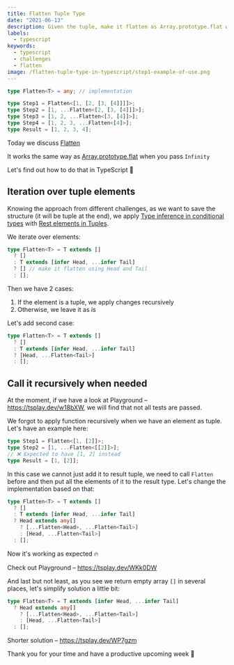 ```yaml
---
title: Flatten Tuple Type
date: "2021-06-13"
description: Given the tuple, make it flatten as Array.prototype.flat when pass Infinity
labels:
  - typescript
keywords:
  - typescript
  - challenges
  - flatten
image: /flatten-tuple-type-in-typescript/step1-example-of-use.png
---
```


```typescript title=Example of Flatten use
type Flatten<T> = any; // implementation

type Step1 = Flatten<[1, [2, [3, [4]]]]>;
type Step2 = [1, ...Flatten<[2, [3, [4]]]>];
type Step3 = [1, 2, ...Flatten<[3, [4]]>];
type Step4 = [1, 2, 3, ...Flatten<[4]>];
type Result = [1, 2, 3, 4];
```

Today we discuss [Flatten](https://github.com/type-challenges/type-challenges/blob/master/questions/459-medium-flatten/README.md)

It works the same way as [Array.prototype.flat](https://developer.mozilla.org/en-US/docs/Web/JavaScript/Reference/Global_Objects/Array/flat/) when you pass `Infinity`

Let's find out how to do that in TypeScript 💪

## Iteration over tuple elements

Knowing the approach from different challenges, as we want to save the structure (it will be tuple at the end), we apply [Type inference in conditional types](https://www.typescriptlang.org/docs/handbook/release-notes/typescript-2-8.html#type-inference-in-conditional-types) with [Rest elements in Tuples](https://devblogs.microsoft.com/typescript/announcing-typescript-4-2/#non-trailing-rests).

We iterate over elements:

```typescript title=Iterate over tuple elements
type Flatten<T> = T extends []
  ? []
  : T extends [infer Head, ...infer Tail]
  ? [] // make it flatten using Head and Tail
  : [];
```

Then we have 2 cases:

1. If the element is a tuple, we apply changes recursively
2. Otherwise, we leave it as is

Let's add second case:

```typescript title=Put element to the result tuple type
type Flatten<T> = T extends []
  ? []
  : T extends [infer Head, ...infer Tail]
  ? [Head, ...Flatten<Tail>]
  : [];
```

## Call it recursively when needed

At the moment, if we have a look at Playground – https://tsplay.dev/w18bXW, we will find that not all tests are passed.

We forgot to apply function recursively when we have an element as tuple. Let's have an example here:

```typescript title=Example where Flatten isn't working
type Step1 = Flatten<[1, [2]]>;
type Step2 = [1, ...Flatten<[[2]]>];
// ❌ Expected to have [1, 2] instead
type Result = [1, [2]];
```

In this case we cannot just add it to result tuple, we need to call `Flatten` before and then put all the elements of it to the result type. Let's change the implementation based on that:

```typescript title=Solution
type Flatten<T> = T extends []
  ? []
  : T extends [infer Head, ...infer Tail]
  ? Head extends any[]
    ? [...Flatten<Head>, ...Flatten<Tail>]
    : [Head, ...Flatten<Tail>]
  : [];
```

Now it's working as expected 🔥

Check out Playground – https://tsplay.dev/WKk0DW

And last but not least, as you see we return empty array `[]` in several places, let's simplify solution a little bit:

```typescript title=Shorter solution
type Flatten<T> = T extends [infer Head, ...infer Tail]
  ? Head extends any[]
    ? [...Flatten<Head>, ...Flatten<Tail>]
    : [Head, ...Flatten<Tail>]
  : [];
```

Shorter solution – https://tsplay.dev/WP7gzm

Thank you for your time and have a productive upcoming week 🚀
